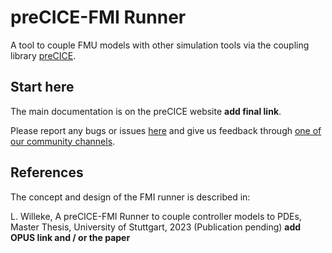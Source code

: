 # preCICE-FMI Runner

A tool to couple FMU models with other simulation tools via the coupling library [preCICE](https://precice.org/).

## Start here

The main documentation is on the preCICE website **add final link**.

Please report any bugs or issues [here](https://github.com/precice/fmi-runner/issues) and give us feedback through [one of our community channels](https://precice.org/community-channels.html).

## References

The concept and design of the FMI runner is described in:

L. Willeke, A preCICE-FMI Runner to couple controller models to PDEs, Master Thesis, University of Stuttgart, 2023 (Publication pending) **add OPUS link and / or the paper**
